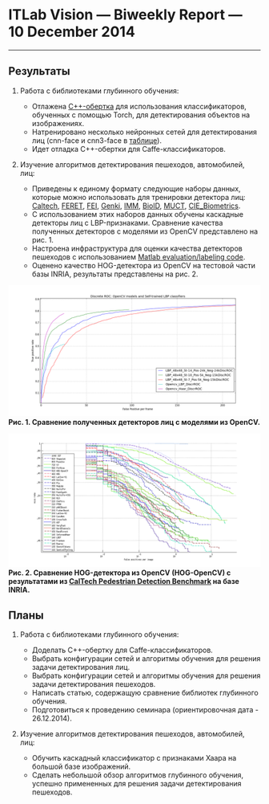 # ITLab Vision — Biweekly Report — 10 December 2014

----------------

## Результаты

  1. Работа с библиотеками глубинного обучения:
     - Отлажена [С++-обертка][torch-cpp-wraper] для использования
     классификаторов, обученных с помощью Torch, для детектирования объектов
     на изображениях.
     - Натренировано несколько нейронных сетей для детектирования лиц
     (cnn-face и cnn3-face в [таблице][res-table]).
     - Идет отладка С++-обертки для Caffe-классификаторов.

  1. Изучение алгоритмов детектирования пешеходов, автомобилей, лиц:
     - Приведены к единому формату следующие наборы данных,
     которые можно использовать для тренировки детектора лиц:
     [Caltech][caltech], [FERET][feret], [FEI][fei], [Genki][genki], [IMM][imm],
      [BioID][bioid], [MUCT][muct], [CIE_Biometrics][cie-biometrics].
     - С использованием этих наборов данных обучены каскадные детекторы лиц
     с LBP-признаками. Сравнение качества полученных детекторов с моделями
     из OpenCV представлено на рис. 1.
     - Настроена инфраструктура для оценки качества детекторов пешеходов
     с использованием [Matlab evaluation/labeling code][caltech-eval].
     - Оценено качество HOG-детектора из OpenCV на тестовой части базы INRIA,
     результаты представлены на рис. 2.


![face detectors comparison](./ROC-curves_OpenCV_vs_Self-trained(LBP).png)\
__Рис. 1. Сравнение полученных детекторов лиц с моделями из OpenCV.__

![pedestrian detectors comparison](./caltect_vs_hog_opencv_plots.png)\
__Рис. 2. Сравнение HOG-детектора из OpenCV (HOG-OpenCV) с результатами из
[CalTech Pedestrian Detection Benchmark][caltech-benchmark] на базе INRIA.__


## Планы

  1. Работа с библиотеками глубинного обучения:
     - Доделать С++-обертку для Caffe-классификаторов.
     - Выбрать конфигурации сетей и алгоритмы обучения
     для решения задачи детектирования лиц.
     - Выбрать конфигурации сетей и алгоритмы обучения
     для решения задачи детектирования пешеходов.
     - Написать статью, содержащую сравнение библиотек глубинного обучения.
     - Подготовиться к проведению семинара (ориентировочная дата - 26.12.2014).

  1. Изучение алгоритмов детектирования пешеходов, автомобилей, лиц:
     - Обучить каскадный классификатор с признаками Хаара
     на большой базе изображений.
     - Сделать небольшой обзор алгоритмов глубинного обучения,
     успешно примененных для решения задачи детектирования пешеходов.


<!-- LINKS -->

[torch-cpp-wraper]: https://github.com/ITLab-Vision/FDDB/blob/master/ItlabFaceDetector/src/DigitClassifier.cpp
[res-table]: https://docs.google.com/spreadsheets/d/1U5v-xap-dkm5Hu-uh49nn7NEwNafjEE9Bos9qsz0wo0/edit?usp=sharing
[caltech]: http://www.vision.caltech.edu/Image_Datasets/Caltech_10K_WebFaces/
[feret]: http://www.itl.nist.gov/iad/humanid/feret/feret_master.htm
[fei]: http://fei.edu.br/~cet/facedatabase.html
[genki]: http://mplab.ucsd.edu/wordpress/?page_id=398
[imm]: http://www.imm.dtu.dk/~aam/datasets/datasets.html
[bioid]: https://www.bioid.com/About/BioID-Face-Database
[muct]: http://www.milbo.org/muct/
[cie-biometrics]: https://biometrics.cie.put.poznan.pl/index.php?option=com_content&view=article&id=4%3Aopis&catid=12%3Aput-face&Itemid=2&lang=en
[caltech-benchmark]: http://www.vision.caltech.edu/Image_Datasets/CaltechPedestrians/
[caltech-eval]: http://www.vision.caltech.edu/Image_Datasets/CaltechPedestrians/code/code3.2.1.zip

